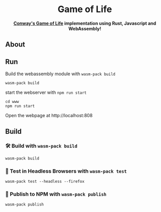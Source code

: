 <div align="center">

  <h1>Game of Life</h1>
  <strong><a href="https://en.wikipedia.org/wiki/Conway%27s_Game_of_Life">Conway's Game of Life</a> implementation using Rust, Javascript and WebAssembly!</strong>

</div>

## About

## Run

Build the webassembly module with `wasm-pack build`

```
wasm-pack build
```

start the webserver with `npm run start`

```
cd www
npm run start
```

Open the webpage at http://localhost:808

## Build 

### 🛠️ Build with `wasm-pack build`

```
wasm-pack build
```

### 🔬 Test in Headless Browsers with `wasm-pack test`

```
wasm-pack test --headless --firefox
```

### 🎁 Publish to NPM with `wasm-pack publish`

```
wasm-pack publish
```
